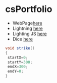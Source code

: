 # csPortfolio

* WebPage[here]()
* Lightning [here]()
* Lighting JS [here]()
* Dice [here]()

```Java
void strike()
{
 startX=0;
 startY=300;
 endX=300;
 endY=0;
}
```

